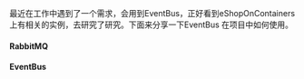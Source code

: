 最近在工作中遇到了一个需求，会用到EventBus，正好看到eShopOnContainers 上有相关的实例，去研究了研究。下面来分享一下EventBus 在项目中如何使用。



#### RabbitMQ



#### EventBus

